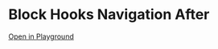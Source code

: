 # Block Hooks Navigation After

[Open in Playground](https://playground.wordpress.net/?blueprint-url=https://raw.githubusercontent.com/annaghi/block-hooks-navigation-after/main/_playground/blueprint.json)

